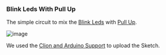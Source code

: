### Blink Leds With Pull Up

The simple circuit to mix the [Blink Leds](https://github.com/robsonoduarte/learn-arduino/tree/master/arduino-courses/arduino-brazilian-course/blink-leds) with [Pull Up](https://github.com/robsonoduarte/learn-arduino/tree/master/arduino-courses/arduino-brazilian-course/pull-up).

![image](https://user-images.githubusercontent.com/797845/82826476-9a02ca80-9e83-11ea-9fa7-025260d51e65.png)

We used the [Clion and Arduino Support](https://github.com/robsonoduarte/learn-arduino/tree/master/clion-arduino/example) to upload the Sketch.
